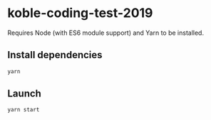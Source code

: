 # koble-coding-test-2019
Requires Node (with ES6 module support) and Yarn to be installed.

## Install dependencies
```sh
yarn
```

## Launch
```sh
yarn start
```
